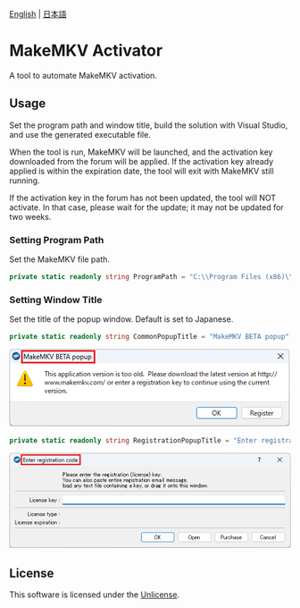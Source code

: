 [English](README.md) | [日本語](README.ja.md)

# MakeMKV Activator

A tool to automate MakeMKV activation.

## Usage

Set the program path and window title, build the solution with Visual Studio, and use the generated executable file.

When the tool is run, MakeMKV will be launched, and the activation key downloaded from the forum will be applied.
If the activation key already applied is within the expiration date, the tool will exit with MakeMKV still running.

If the activation key in the forum has not been updated, the tool will NOT activate.
In that case, please wait for the update; it may not be updated for two weeks.

### Setting Program Path

Set the MakeMKV file path.

```csharp
private static readonly string ProgramPath = "C:\\Program Files (x86)\\MakeMKV\\makemkv.exe";
```

### Setting Window Title

Set the title of the popup window. Default is set to Japanese.

```csharp
private static readonly string CommonPopupTitle = "MakeMKV BETA popup";
```

![CommonPopup](img/CommonPopup_eng.png)

```csharp
private static readonly string RegistrationPopupTitle = "Enter registration code";
```

![RegistrationPopup](img/RegistrationPopup_eng.png)

## License

This software is licensed under the [Unlicense](LICENSE).
